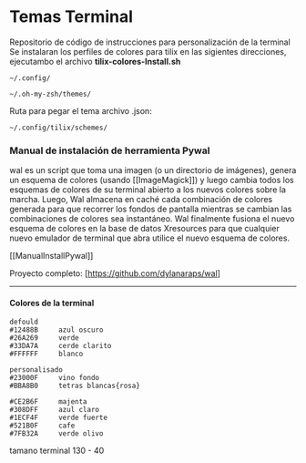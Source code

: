 # Temas Terminal
Repositorio de código de instrucciones para personalización de la terminal
Se instalaran los perfiles de colores para tilix en las sigientes direcciones, ejecutambo el archivo **tilix-colores-Install.sh**
	
    ~/.config/
	
    ~/.oh-my-zsh/themes/

Ruta para pegar el tema archivo .json:

    ~/.config/tilix/schemes/

### Manual de instalación de herramienta Pywal
wal es un script que toma una imagen (o un directorio de imágenes), genera un esquema de colores (usando [[ImageMagick]]) y luego cambia todos los esquemas de colores de su terminal abierto a los nuevos colores sobre la marcha. Luego, Wal almacena en caché cada combinación de colores generada para que recorrer los fondos de pantalla mientras se cambian las combinaciones de colores sea instantáneo. Wal finalmente fusiona el nuevo esquema de colores en la base de datos Xresources para que cualquier nuevo emulador de terminal que abra utilice el nuevo esquema de colores.

[[ManualInstallPywal]]

Proyecto completo: [https://github.com/dylanaraps/wal]

----------------------
#### Colores de la terminal
```
defould
#12488B		azul oscuro
#26A269		verde
#33DA7A		cerde clarito
#FFFFFF		blanco

personalisado
#23000F		vino fondo
#BBA8B0		tetras blancas{rosa}

#CE2B6F		majenta
#308DFF		azul claro
#1ECF4F		verde fuerte
#521B0F		cafe 
#7FB32A		verde olivo 
```
tamano terminal 130 - 40
